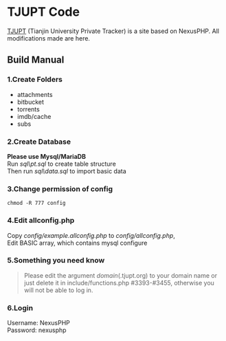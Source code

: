 # TJUPT Code

[TJUPT](https://tjupt.org) (Tianjin University Private Tracker) is a site based on NexusPHP. All modifications made are here.

## Build Manual

### 1.Create Folders
- attachments
- bitbucket
- torrents
- imdb/cache
- subs
### 2.Create Database
**Please use Mysql/MariaDB**<br/>
Run *sql\pt.sql* to create table structure<br/>
Then run *sql\data.sql* to import basic data
### 3.Change permission of config
    chmod -R 777 config
### 4.Edit allconfig.php
Copy *config/example.allconfig.php* to *config/allconfig.php*,<br/>
Edit BASIC array, which contains mysql configure
### 5.Something you need know
>Please edit the argument *domain*(.tjupt.org) to your domain name or just delete it in include/functions.php #3393-#3455, otherwise you will not be able to log in.
### 6.Login
Username: NexusPHP<br/>
Password: nexusphp
